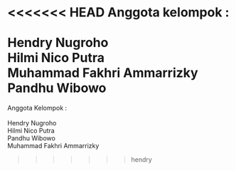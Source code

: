 <<<<<<< HEAD
Anggota kelompok : <br><br>
Hendry Nugroho<br>
Hilmi Nico Putra<br>
Muhammad Fakhri Ammarrizky<br>
Pandhu Wibowo
=======
Anggota Kelompok : <br><br>
Hendry Nugroho<br>
Hilmi Nico Putra<br>
Pandhu Wibowo<br>
Muhammad Fakhri Ammarrizky
>>>>>>> hendry
